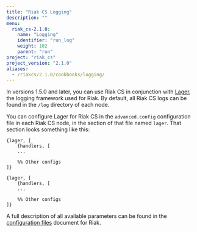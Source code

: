 ```yaml
---
title: "Riak CS Logging"
description: ""
menu:
  riak_cs-2.1.0:
    name: "Logging"
    identifier: "run_log"
    weight: 102
    parent: "run"
project: "riak_cs"
project_version: "2.1.0"
aliases:
  - /riakcs/2.1.0/cookbooks/logging/
---
```


In versions 1.5.0 and later, you can use Riak CS in conjunction with
[Lager](https://github.com/basho/lager), the logging framework used for
Riak. By default, all Riak CS logs can be found in the `/log` directory
of each node.

You can configure Lager for Riak CS in the `advanced.config` configuration
file in each Riak CS node, in the section of that file named `lager`.
That section looks something like this:

```advancedconfig
{lager, [
    {handlers, [
    ...

    %% Other configs
]}
```

```appconfig
{lager, [
    {handlers, [
    ...

    %% Other configs
]}
```

A full description of all available parameters can be found in the
[configuration files](/riak/kv/2.1.3/configuring/reference) document for Riak.
